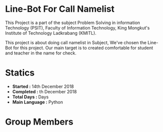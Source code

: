 
# Line-Bot For Call Namelist
This Project is a part of the subject Problem Solving in information Technology (PSIT), Faculty of Information Technology,
King Mongkut's Institute of Technology Ladkrabang (KMITL).

This project is about doing call namelist in Subject, We've chosen the Line-Bot for this project. Our main target is to 
created comfortable for student and teacher in the name for check.

# Statics 
* **Started :** 14th December 2018
* **Completed :** th December 2018
* **Total Days :** Days
* **Main Language :** Python

# Group Members
